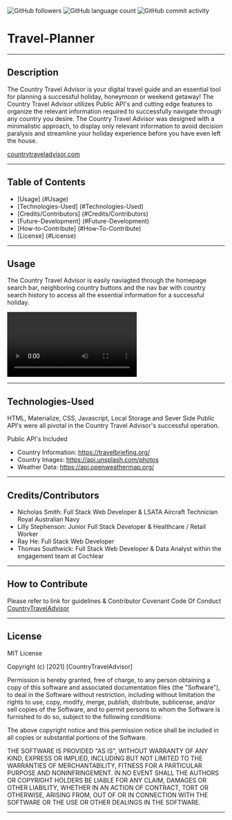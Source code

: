 <img alt="GitHub followers" src="https://img.shields.io/github/followers/N1cholasSmith?style=social">     <img alt="GitHub language count" src="https://img.shields.io/github/languages/count/N1cholasSmith/horiseon-search-engine-optimization?style=social">     <img alt="GitHub commit activity" src="https://img.shields.io/github/commit-activity/w/N1cholasSmith/horiseon-search-engine-optimization?style=social">


# Travel-Planner

---
## Description
The Country Travel Advisor is your digital travel guide and an essential tool for planning a successful holiday, honeymoon or weekend getaway! The Country Travel Advisor utilizes Public API's and cutting edge features to organize the relevant information required to successfully navigate through any country you desire. The Country Travel Advisor was designed with a minimalistic approach, to display only relevant information to avoid decision paralysis and streamline your holiday experience before you have even left the house.


[countrytraveladvisor.com](https://n1cholassmith.github.io/country-travel-advisor/)

---
## Table of Contents
- [Usage] (#Usage)
- [Technologies-Used] (#Technologies-Used)
- [Credits/Contributors] (#Credits/Contributors)
- [Future-Development] (#Future-Development)
- [How-to-Contribute] (#How-To-Contribute)
- [License] (#License)
---
## Usage

The Country Travel Advisor is easily naviagted through the homepage search bar, neighboring country buttons and the nav bar with country search history to access all the essential information for a successful holiday.

![Country Travel Advisor Video.](/assets/images/country-travel-advisor-navigation.mp4 "video")

   
---
## Technologies-Used
HTML, Materialize, CSS, Javascript, Local Storage and Sever Side Public API's were all pivotal in the Country Travel Advisor's successful operation.

Public API's Included
- Country Information: https://travelbriefing.org/
- Country Images: https://api.unsplash.com/photos
- Weather Data: https://api.openweathermap.org/

---
## Credits/Contributors
- Nicholas Smith: Full Stack Web Developer & LSATA Aircraft Technician Royal Australian Navy
- Lilly Stephenson: Junior Full Stack Developer & Healthcare / Retail Worker
- Ray He: Full Stack Web Developer
- Thomas Southwick: Full Stack Web Developer & Data Analyst within the engagement team at Cochlear

---
## How to Contribute

Please refer to link for guidelines & Contributor Covenant Code Of Conduct [CountryTravelAdvisor](https://www.contributor-covenant.org/)

---
## License
MIT License

Copyright (c) [2021] [CountryTravelAdvisor]

Permission is hereby granted, free of charge, to any person obtaining a copy
of this software and associated documentation files (the "Software"), to deal
in the Software without restriction, including without limitation the rights
to use, copy, modify, merge, publish, distribute, sublicense, and/or sell
copies of the Software, and to permit persons to whom the Software is
furnished to do so, subject to the following conditions:

The above copyright notice and this permission notice shall be included in all
copies or substantial portions of the Software.

THE SOFTWARE IS PROVIDED "AS IS", WITHOUT WARRANTY OF ANY KIND, EXPRESS OR
IMPLIED, INCLUDING BUT NOT LIMITED TO THE WARRANTIES OF MERCHANTABILITY,
FITNESS FOR A PARTICULAR PURPOSE AND NONINFRINGEMENT. IN NO EVENT SHALL THE
AUTHORS OR COPYRIGHT HOLDERS BE LIABLE FOR ANY CLAIM, DAMAGES OR OTHER
LIABILITY, WHETHER IN AN ACTION OF CONTRACT, TORT OR OTHERWISE, ARISING FROM,
OUT OF OR IN CONNECTION WITH THE SOFTWARE OR THE USE OR OTHER DEALINGS IN THE
SOFTWARE.

---
